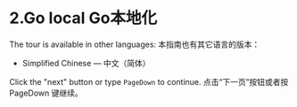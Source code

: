 

2.Go local Go本地化
======

The tour is available in other languages:
本指南也有其它语言的版本：
* Simplified Chinese — 中文（简体）

Click the "next" button or type `PageDown` to continue.
点击“下一页”按钮或者按 PageDown 键继续。

